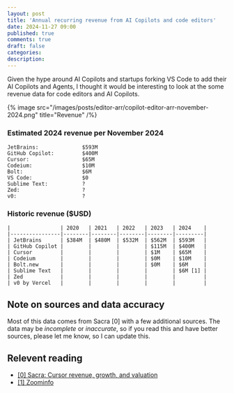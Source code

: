 ```yaml
---
layout: post
title: 'Annual recurring revenue from AI Copilots and code editors'
date: 2024-11-27 09:00
published: true
comments: true
draft: false
categories:
description:
---
```


Given the hype around AI Copilots and startups forking VS Code to add their AI Copilots and Agents, I thought it would be interesting to look at the some revenue data for code editors and AI Copilots.

{% image src="/images/posts/editor-arr/copilot-editor-arr-november-2024.png" title="Revenue" /%}

### Estimated 2024 revenue per November 2024

```
JetBrains:              $593M
GitHub Copilot:         $400M
Cursor:                 $65M
Codeium:                $10M
Bolt:                   $6M
VS Code:                $0
Sublime Text:           ?
Zed:                    ?
v0:                     ?
```

### Historic revenue ($USD)

```
|                | 2020   | 2021   | 2022   | 2023   | 2024    |
|----------------|--------|--------|--------|--------|---------|
| JetBrains      | $384M  | $480M  | $532M  | $562M  | $593M   |
| GitHub Copilot |        |        |        | $115M  | $400M   |
| Cursor         |        |        |        | $1M    | $65M    |
| Codeium        |        |        |        | $0M    | $10M    |
| Bolt.new       |        |        |        | $0M    | $6M     |
| Sublime Text   |        |        |        |        | $6M [1] |
| Zed            |        |        |        |        |         |
| v0 by Vercel   |        |        |        |        |         |
```

## Note on sources and data accuracy

Most of this data comes from Sacra [0] with a few additional sources. The data may be _incomplete_ or _inaccurate_, so if you read this and have better sources, please let me know, so I can update this.

## Relevent reading

- [[0] Sacra: Cursor revenue, growth, and valuation](https://sacra.com/research/cursor-revenue-growth-valuation/)
- [[1] Zoominfo](https://www.zoominfo.com/c/sublime-text/348086923)
